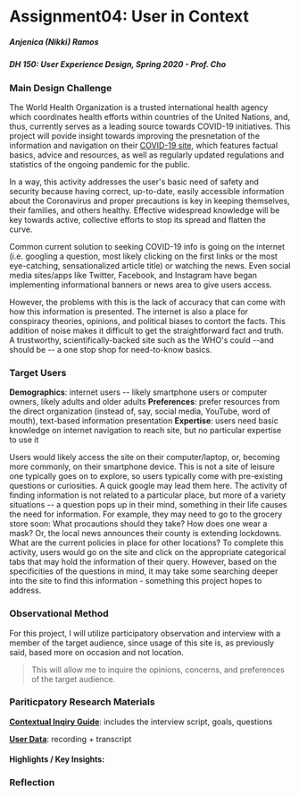 # Assignment04: User in Context
##### Anjenica (Nikki) Ramos
##### DH 150: User Experience Design, Spring 2020 - Prof. Cho


### Main Design Challenge
The World Health Organization is a trusted international health agency which coordinates health efforts within countries of the United Nations, and, thus, currently serves as a leading source towards COVID-19 initiatives. This project will povide insight towards improving the presnetation of the information and navigation on their [COVID-19 site](coronavirus.com), which features factual basics, advice and resources, as well as regularly updated regulations and statistics of the ongoing pandemic for the public.

In a way, this activity addresses the user's basic need of safety and security because having correct, up-to-date, easily accessible information about the Coronavirus and proper precautions is key in keeping themselves, their families, and others healthy. Effective widespread knowledge will be key towards active, collective efforts to stop its spread and flatten the curve.

Common current solution to seeking COVID-19 info is going on the internet (i.e. googling a question, most likely clicking on the first links or the most eye-catching, sensationalized article title) or watching the news. Even social media sites/apps like Twitter, Facebook, and Instagram have began implementing informational banners or news area to give users access. 

However, the problems with this is the lack of accuracy that can come with how this information is presented. The internet is also a place for conspiracy theories, opinions, and political biases to contort the facts. This addition of noise makes it difficult to get the straightforward fact and truth. A trustworthy, scientifically-backed site such as the WHO's could --and should be -- a one stop shop for need-to-know basics. 


### Target Users
**Demographics**: internet users -- likely smartphone users or computer owners, likely adults and older adults 
**Preferences**: prefer resources from the direct organization (instead of, say, social media, YouTube, word of mouth), text-based information presentation 
**Expertise**: users need basic knowledge on internet navigation to reach site, but no particular expertise to use it

Users would likely access the site on their computer/laptop, or, becoming more commonly, on their smartphone device. This is not a site of leisure one typically goes on to explore, so users typically come with pre-existing questions or curiosities. A quick google may lead them here. The activity of finding information is not related to a particular place, but more of a variety situations -- a question pops up in their mind, something in their life causes the need for information. For example, they may need to go to the grocery store soon: What procautions should they take? How does one wear a mask? Or, the local news announces their county is extending lockdowns. What are the current policies in place for other locations? 
To complete this activity, users would go on the site and click on the appropriate categorical tabs that may hold the information of their query. However, based on the specificities of the questions in mind, it may take some searching deeper into the site to find this information - something this project hopes to address. 



### Observational Method
For this project, I will utilize participatory observation and interview with a member of the target audience, since usage of this site is, as previously said, based more on occasion and not location. 
> This will allow me to inquire the opinions, concerns, and preferences of the target audience. 


### Pariticpatory Research Materials
[**Contextual Inqiry Guide**](): includes the interview script, goals, questions

[**User Data**](): recording + transcript

#### Highlights / Key Insights:

### Reflection

